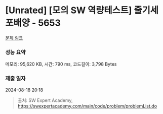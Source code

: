 # [Unrated] [모의 SW 역량테스트] 줄기세포배양 - 5653 

[문제 링크](https://swexpertacademy.com/main/code/problem/problemDetail.do?contestProbId=AWXRJ8EKe48DFAUo) 

### 성능 요약

메모리: 95,620 KB, 시간: 790 ms, 코드길이: 3,798 Bytes

### 제출 일자

2024-08-18 20:18



> 출처: SW Expert Academy, https://swexpertacademy.com/main/code/problem/problemList.do